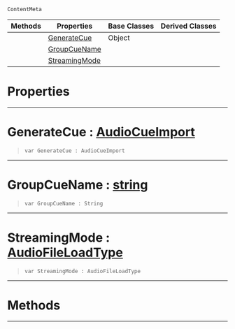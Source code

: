  `ContentMeta`

|Methods|Properties|Base Classes|Derived Classes|
|---|---|---|---|
| |[ GenerateCue](https://plasmaengine.github.io/PlasmaDocs/Plasma1/C++/code_reference/class_reference/audiooptions.markdown#generatecue-plasma-engine)|Object| |
| |[ GroupCueName](https://plasmaengine.github.io/PlasmaDocs/Plasma1/C++/code_reference/class_reference/audiooptions.markdown#groupcuename-plasma-engine)| | |
| |[ StreamingMode](https://plasmaengine.github.io/PlasmaDocs/Plasma1/C++/code_reference/class_reference/audiooptions.markdown#streamingmode-plasma-engin)| | |


 #  Properties


---  
 #  GenerateCue : [AudioCueImport](https://plasmaengine.github.io/PlasmaDocs/Plasma1/C++/code_reference/enum_reference.markdown#audiocueimport)

> 
> ``` lang=cpp, name=Lightning
> var GenerateCue : AudioCueImport


---  
 #  GroupCueName : [string](https://plasmaengine.github.io/PlasmaDocs/Plasma1/C++/code_reference/lightning_base_types/string.markdown)

> 
> ``` lang=cpp, name=Lightning
> var GroupCueName : String


---  
 #  StreamingMode : [AudioFileLoadType](https://plasmaengine.github.io/PlasmaDocs/Plasma1/C++/code_reference/enum_reference.markdown#audiofileloadtype)

> 
> ``` lang=cpp, name=Lightning
> var StreamingMode : AudioFileLoadType


---  
 #  Methods


---  
 

 